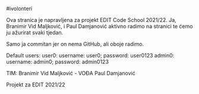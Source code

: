 #ivolonteri

Ova stranica je napravljena za projekt EDIT Code School 2021/22.
Ja, Branimir Vid Maljković, i Paul Damjanović aktivno radimo na stranici te ćemo ju ažurirat svaki tjedan.

Samo ja commitan jer on nema GitHub, ali oboje radimo.

Default users:
    user0: username: user0; password: user0123
    admin0: username: admin0; password: admin0123

TIM: 
    Branimir Vid Maljković - VOĐA
    Paul Damjanović

Projekt za EDIT 2021/22